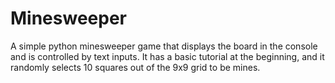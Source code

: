 # Minesweeper
A simple python minesweeper game that displays the board in the console and is controlled by text inputs.
It has a basic tutorial at the beginning, and it randomly selects 10 squares out of the 9x9 grid to be mines.
